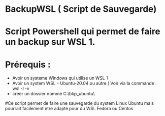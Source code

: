 # BackupWSL ( Script de Sauvegarde)

# Script Powershell qui permet de faire un backup sur WSL 1.

# Prérequis : 
- Avoir un systeme Windows qui utilise un WSL 1
- Avoir un system WSL - Ubuntu-20.04 ou autre ( Voir via la commande : wsl -l -v
- creer un dossier nommé C:\bkp_ubuntu\

#Ce script permet de faire une sauvegarde du system Linux Ubuntu mais pourrait facilement etre adapté pour du WSL Fedora ou Centos

